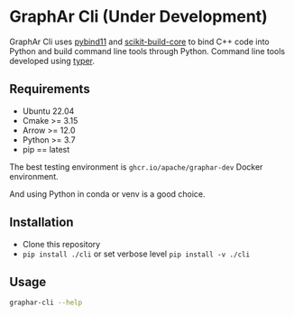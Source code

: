 # GraphAr Cli (Under Development)

GraphAr Cli uses [pybind11][] and [scikit-build-core][] to bind C++ code into Python and build command line tools through Python. Command line tools developed using [typer][].

[pybind11]: https://pybind11.readthedocs.io
[scikit-build-core]: https://scikit-build-core.readthedocs.io
[typer]: https://typer.tiangolo.com/

## Requirements

- Ubuntu 22.04
- Cmake >= 3.15
- Arrow >= 12.0
- Python >= 3.7
- pip == latest


The best testing environment is `ghcr.io/apache/graphar-dev` Docker environment.

And using Python in conda or venv is a good choice. 

## Installation

- Clone this repository
- `pip install ./cli` or set verbose level `pip install -v ./cli`

## Usage

```bash
graphar-cli --help
```


